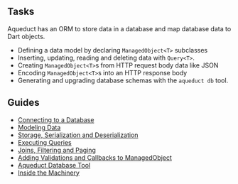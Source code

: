 ## Tasks

Aqueduct has an ORM to store data in a database and map database data to Dart objects.

- Defining a data model by declaring `ManagedObject<T>` subclasses
- Inserting, updating, reading and deleting data with `Query<T>`.
- Creating `ManagedObject<T>`s from HTTP request body data like JSON
- Encoding `ManagedObject<T>`s into an HTTP response body
- Generating and upgrading database schemas with the `aqueduct db` tool.

## Guides

- [Connecting to a Database](connecting.md)
- [Modeling Data](modeling_data.md)
- [Storage, Serialization and Deserialization](serialization.md)
- [Executing Queries](executing_queries.md)
- [Joins, Filtering and Paging](advanced_queries.md)
- [Adding Validations and Callbacks to ManagedObject](validations.md)
- [Aqueduct Database Tool](db_tools.md)
- [Inside the Machinery](inside_the_db.md)
